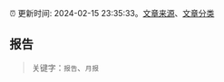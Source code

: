 :alarm_clock: 更新时间: 2024-02-15 23:35:33。[文章来源](/README.md)、[文章分类](/TAGS.md)

## 报告


> 关键字：`报告`、`月报`




